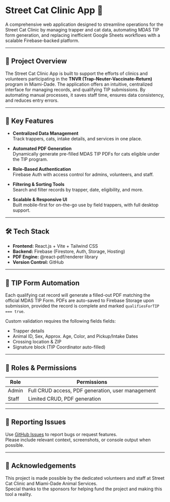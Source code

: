 # Street Cat Clinic App 🐾

A comprehensive web application designed to streamline operations for the Street Cat Clinic by managing trapper and cat data, automating MDAS TIP form generation, and replacing inefficient Google Sheets workflows with a scalable Firebase-backed platform.

---

## 🚀 Project Overview

The Street Cat Clinic App is built to support the efforts of clinics and volunteers participating in the **TNVR (Trap-Neuter-Vaccinate-Return)** program in Miami-Dade. The application offers an intuitive, centralized interface for managing records, and qualifying TIP submissions. By automating manual processes, it saves staff time, ensures data consistency, and reduces entry errors.

---

## 🧩 Key Features

- **Centralized Data Management**  
  Track trappers, cats, intake details, and services in one place.

- **Automated PDF Generation**  
  Dynamically generate pre-filled MDAS TIP PDFs for cats eligible under the TIP program.

- **Role-Based Authentication**  
  Firebase Auth with access control for admins, volunteers, and staff.

- **Filtering & Sorting Tools**  
  Search and filter records by trapper, date, eligibility, and more.

- **Scalable & Responsive UI**  
  Built mobile-first for on-the-go use by field trappers, with full desktop support.

---

## 🛠️ Tech Stack

- **Frontend:** React.js + Vite + Tailwind CSS
- **Backend:** Firebase (Firestore, Auth, Storage, Hosting)
- **PDF Engine:** @react-pdf/renderer library
- **Version Control:** GitHub

---

## 📄 TIP Form Automation

Each qualifying cat record will generate a filled-out PDF matching the official MDAS TIP Form. PDFs are auto-saved to Firebase Storage upon submission, provided the record is complete and marked `qualifiesForTIP === true`.

Custom validation requires the following fields fields:

- Trapper details
- Animal ID, Sex, Approx. Age, Color, and Pickup/Intake Dates
- Crossing location & ZIP
- Signature block (TIP Coordinator auto-filled)

---

## 👥 Roles & Permissions

| Role  | Permissions                                       |
| ----- | ------------------------------------------------- |
| Admin | Full CRUD access, PDF generation, user management |
| Staff | Limited CRUD, PDF generation                      |

---

## 🐛 Reporting Issues

Use [GitHub Issues](https://github.com/your-repo/issues) to report bugs or request features.  
Please include relevant context, screenshots, or console output when possible.

---

## 🫶 Acknowledgements

This project is made possible by the dedicated volunteers and staff at Street Cat Clinic and Miami-Dade Animal Services.  
Special thanks to the sponsors for helping fund the project and making this tool a reality.
